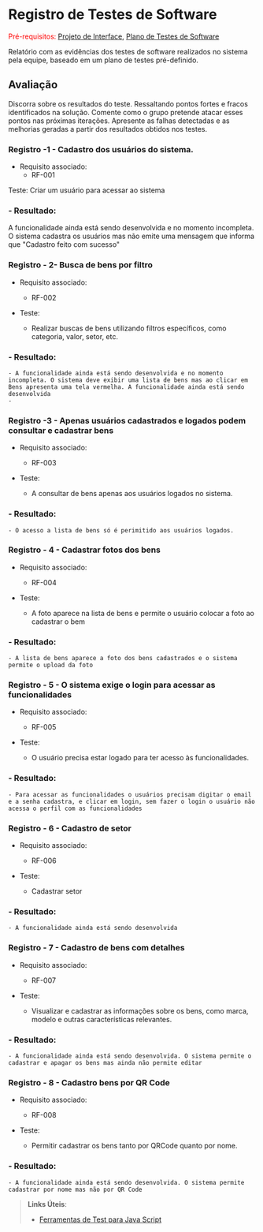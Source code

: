 # Registro de Testes de Software

<span style="color:red">Pré-requisitos: <a href="3-Projeto de Interface.md"> Projeto de Interface</a></span>, <a href="8-Plano de Testes de Software.md"> Plano de Testes de Software</a>

Relatório com as evidências dos testes de software realizados no sistema pela equipe, baseado em um plano de testes pré-definido.

## Avaliação

Discorra sobre os resultados do teste. Ressaltando pontos fortes e fracos identificados na solução. Comente como o grupo pretende atacar esses pontos nas próximas iterações. Apresente as falhas detectadas e as melhorias geradas a partir dos resultados obtidos nos testes.

### Registro -1 - Cadastro dos usuários do sistema.
- Requisito associado:
    - RF-001

 Teste:
     Criar um usuário para acessar ao sistema

### - Resultado: 
A funcionalidade ainda está sendo desenvolvida e no momento incompleta. O sistema cadastra os usuários mas não emite uma mensagem que informa que "Cadastro feito com sucesso"
 
### Registro - 2- Busca de bens por filtro
- Requisito associado:
    - RF-002

- Teste:
    - Realizar buscas de bens utilizando filtros específicos, como categoria, valor, setor, etc.

### - Resultado:
    - A funcionalidade ainda está sendo desenvolvida e no momento incompleta. O sistema deve exibir uma lista de bens mas ao clicar em Bens apresenta uma tela vermelha. A funcionalidade ainda está sendo desenvolvida
    - 
### Registro -3 - Apenas usuários cadastrados e logados podem consultar e cadastrar bens
- Requisito associado:
    - RF-003

- Teste:
    - A consultar de bens apenas aos usuários logados no sistema.

### - Resultado:
    - O acesso a lista de bens só é perimitido aos usuários logados.
    
 ### Registro - 4 - Cadastrar fotos dos bens
- Requisito associado:
    - RF-004

- Teste:
    - A foto aparece na lista de bens e permite o usuário  colocar a foto ao cadastrar o bem

### - Resultado:
    - A lista de bens aparece a foto dos bens cadastrados e o sistema permite o upload da foto

 ### Registro - 5 - O sistema exige o login para acessar as funcionalidades
- Requisito associado:
    - RF-005

- Teste:
    - O usuário precisa estar logado para ter acesso às funcionalidades.

### - Resultado:
    - Para acessar as funcionalidades o usuários precisam digitar o email e a senha cadastra, e clicar em login, sem fazer o login o usuário não acessa o perfil com as funcionalidades
    
 ### Registro - 6 - Cadastro de setor
- Requisito associado:
    - RF-006

- Teste:
    - Cadastrar setor

### - Resultado:
    - A funcionalidade ainda está sendo desenvolvida

 ### Registro - 7 - Cadastro de bens com detalhes
- Requisito associado:
    - RF-007

- Teste:
    - Visualizar e cadastrar as informações sobre os bens, como marca, modelo e outras características relevantes.

### - Resultado:
    - A funcionalidade ainda está sendo desenvolvida. O sistema permite o cadastrar e apagar os bens mas ainda não permite editar

### Registro - 8 - Cadastro bens por QR Code
- Requisito associado:
    - RF-008

- Teste:
    - Permitir cadastrar os bens tanto por  QRCode quanto por nome.

### - Resultado:
    - A funcionalidade ainda está sendo desenvolvida. O sistema permite cadastrar por nome mas não por QR Code
   

> **Links Úteis**:
> - [Ferramentas de Test para Java Script](https://geekflare.com/javascript-unit-testing/)

